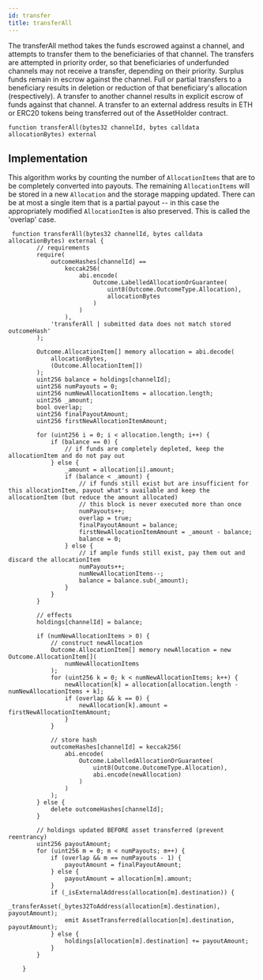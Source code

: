 ```yaml
---
id: transfer
title: transferAll
---
```


The transferAll method takes the funds escrowed against a channel, and attempts to transfer them to the beneficiaries of that channel. The transfers are attempted in priority order, so that beneficiaries of underfunded channels may not receive a transfer, depending on their priority. Surplus funds remain in escrow against the channel. Full or partial transfers to a beneficiary results in deletion or reduction of that beneficiary's allocation (respectively). A transfer to another channel results in explicit escrow of funds against that channel. A transfer to an external address results in ETH or ERC20 tokens being transferred out of the AssetHolder contract.

```solidity
function transferAll(bytes32 channelId, bytes calldata allocationBytes) external
```

## Implementation

This algorithm works by counting the number of `AllocationItems` that are to be completely converted into payouts. The remaining `AllocationItems` will be stored in a new `Allocation` and the storage mapping updated. There can be at most a single item that is a partial payout -- in this case the appropriately modified `AllocationItem` is also preserved. This is called the 'overlap' case.

```solidity
 function transferAll(bytes32 channelId, bytes calldata allocationBytes) external {
        // requirements
        require(
            outcomeHashes[channelId] ==
                keccak256(
                    abi.encode(
                        Outcome.LabelledAllocationOrGuarantee(
                            uint8(Outcome.OutcomeType.Allocation),
                            allocationBytes
                        )
                    )
                ),
            'transferAll | submitted data does not match stored outcomeHash'
        );

        Outcome.AllocationItem[] memory allocation = abi.decode(
            allocationBytes,
            (Outcome.AllocationItem[])
        );
        uint256 balance = holdings[channelId];
        uint256 numPayouts = 0;
        uint256 numNewAllocationItems = allocation.length;
        uint256 _amount;
        bool overlap;
        uint256 finalPayoutAmount;
        uint256 firstNewAllocationItemAmount;

        for (uint256 i = 0; i < allocation.length; i++) {
            if (balance == 0) {
                // if funds are completely depleted, keep the allocationItem and do not pay out
            } else {
                _amount = allocation[i].amount;
                if (balance < _amount) {
                    // if funds still exist but are insufficient for this allocationItem, payout what's available and keep the allocationItem (but reduce the amount allocated)
                    // this block is never executed more than once
                    numPayouts++;
                    overlap = true;
                    finalPayoutAmount = balance;
                    firstNewAllocationItemAmount = _amount - balance;
                    balance = 0;
                } else {
                    // if ample funds still exist, pay them out and discard the allocationItem
                    numPayouts++;
                    numNewAllocationItems--;
                    balance = balance.sub(_amount);
                }
            }
        }

        // effects
        holdings[channelId] = balance;

        if (numNewAllocationItems > 0) {
            // construct newAllocation
            Outcome.AllocationItem[] memory newAllocation = new Outcome.AllocationItem[](
                numNewAllocationItems
            );
            for (uint256 k = 0; k < numNewAllocationItems; k++) {
                newAllocation[k] = allocation[allocation.length - numNewAllocationItems + k];
                if (overlap && k == 0) {
                    newAllocation[k].amount = firstNewAllocationItemAmount;
                }
            }

            // store hash
            outcomeHashes[channelId] = keccak256(
                abi.encode(
                    Outcome.LabelledAllocationOrGuarantee(
                        uint8(Outcome.OutcomeType.Allocation),
                        abi.encode(newAllocation)
                    )
                )
            );
        } else {
            delete outcomeHashes[channelId];
        }

        // holdings updated BEFORE asset transferred (prevent reentrancy)
        uint256 payoutAmount;
        for (uint256 m = 0; m < numPayouts; m++) {
            if (overlap && m == numPayouts - 1) {
                payoutAmount = finalPayoutAmount;
            } else {
                payoutAmount = allocation[m].amount;
            }
            if (_isExternalAddress(allocation[m].destination)) {
                _transferAsset(_bytes32ToAddress(allocation[m].destination), payoutAmount);
                emit AssetTransferred(allocation[m].destination, payoutAmount);
            } else {
                holdings[allocation[m].destination] += payoutAmount;
            }
        }

    }
```
